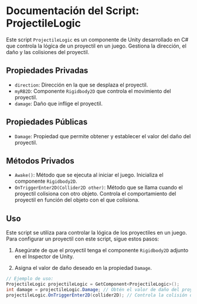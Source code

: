 # Documentación del Script: ProjectileLogic

Este script `ProjectileLogic` es un componente de Unity desarrollado en C# que controla la lógica de un proyectil en un juego. Gestiona la dirección, el daño y las colisiones del proyectil.

## Propiedades Privadas

- `direction`: Dirección en la que se desplaza el proyectil.
- `myRB2D`: Componente `Rigidbody2D` que controla el movimiento del proyectil.
- `damage`: Daño que inflige el proyectil.

## Propiedades Públicas

- `Damage`: Propiedad que permite obtener y establecer el valor del daño del proyectil.

## Métodos Privados

- `Awake()`: Método que se ejecuta al iniciar el juego. Inicializa el componente `Rigidbody2D`.
- `OnTriggerEnter2D(Collider2D other)`: Método que se llama cuando el proyectil colisiona con otro objeto. Controla el comportamiento del proyectil en función del objeto con el que colisiona.

## Uso

Este script se utiliza para controlar la lógica de los proyectiles en un juego. Para configurar un proyectil con este script, sigue estos pasos:

1. Asegúrate de que el proyectil tenga el componente `Rigidbody2D` adjunto en el Inspector de Unity.

2. Asigna el valor de daño deseado en la propiedad `Damage`.

```csharp
// Ejemplo de uso:
ProjectileLogic projectileLogic = GetComponent<ProjectileLogic>();
int damage = projectileLogic.Damage; // Obtén el valor de daño del proyectil.
projectileLogic.OnTriggerEnter2D(collider2D); // Controla la colisión del proyectil.
